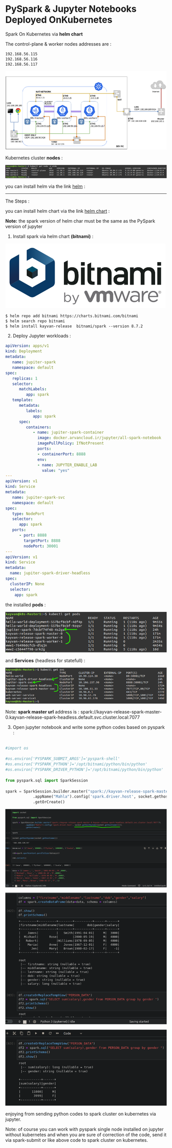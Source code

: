 
# PySpark &amp; Jupyter Notebooks Deployed OnKubernetes

Spark On Kubernetes via **helm chart**

The control-plane & worker nodes addresses are :
```
192.168.56.115
192.168.56.116
192.168.56.117
```
![alt text](https://raw.githubusercontent.com/kayvansol/Ingress/main/pics/vmnet.png?raw=true)


Kubernetes cluster **nodes** :

![alt text](https://raw.githubusercontent.com/kayvansol/Ingress/main/pics/nodes.png?raw=true)

you can install helm via the link [helm](https://helm.sh/docs/intro/install) :

***

The Steps :

you can install helm chart via the link [helm chart](https://artifacthub.io/packages/helm/bitnami/spark/8.7.2?modal=install) :

**Note:** the spark version of helm char must be the same as the PySpark version of jupyter

1) Install spark via helm chart **(bitnami)** :

<img src="https://raw.githubusercontent.com/kayvansol/SparkOnKubernetes/main/img/bitnami.png" width="500" height="200">
   
```
$ helm repo add bitnami https://charts.bitnami.com/bitnami
$ helm search repo bitnami
$ helm install kayvan-release  bitnami/spark --version 8.7.2
```

2) Deploy Jupyter workloads :

```yaml
apiVersion: apps/v1
kind: Deployment
metadata:
   name: jupiter-spark
   namespace: default
spec:
   replicas: 1
   selector:
      matchLabels:
         app: spark
   template:
      metadata:
         labels:
            app: spark
      spec:
         containers:
            - name: jupiter-spark-container
              image: docker.arvancloud.ir/jupyter/all-spark-notebook
              imagePullPolicy: IfNotPresent
              ports:
              - containerPort: 8888
              env: 
              - name: JUPYTER_ENABLE_LAB
                value: "yes"
---
apiVersion: v1
kind: Service
metadata:
   name: jupiter-spark-svc
   namespace: default
spec:
   type: NodePort
   selector:
      app: spark
   ports:
      - port: 8888
        targetPort: 8888
        nodePort: 30001
---
apiVersion: v1
kind: Service
metadata:
  name: jupiter-spark-driver-headless
spec:
  clusterIP: None
  selector:
    app: spark
```

the installed **pods** :

![alt text](https://raw.githubusercontent.com/kayvansol/PySparkJupyterOnKubernetes/main/img/PysparkJupyter0.png?raw=true)

and **Services** (headless for statefull) :

![alt text](https://raw.githubusercontent.com/kayvansol/PySparkJupyterOnKubernetes/main/img/PysparkJupyter1.png?raw=true)

Note: **spark master url** address is : spark://kayvan-release-spark-master-0.kayvan-release-spark-headless.default.svc.cluster.local:7077

3) Open jupyter notebook and write some python codes based on pyspark :
```python

#import os

#os.environ['PYSPARK_SUBMIT_ARGS']='pyspark-shell'
#os.environ['PYSPARK_PYTHON']='/opt/bitnami/python/bin/python'
#os.environ['PYSPARK_DRIVER_PYTHON']='/opt/bitnami/python/bin/python'

from pyspark.sql import SparkSession

spark = SparkSession.builder.master("spark://kayvan-release-spark-master-0.kayvan-release-spark-headless.default.svc.cluster.local:7077")\
            .appName("Mahla").config('spark.driver.host', socket.gethostbyname(socket.gethostname()))\
            .getOrCreate()

```
![alt text](https://raw.githubusercontent.com/kayvansol/PySparkJupyterOnKubernetes/main/img/PysparkJupyter.png?raw=true)

![alt text](https://raw.githubusercontent.com/kayvansol/PySparkJupyterOnKubernetes/main/img/PysparkJupyter2.png?raw=true)

![alt text](https://raw.githubusercontent.com/kayvansol/PySparkJupyterOnKubernetes/main/img/PysparkJupyter3.png?raw=true)

enjoying from sending python codes to spark cluster on kubernetes via jupyter.

Note: of course you can work with pyspark single node installed on jupyter without kubernetes and when you are sure of correction of the code, send it via spark-submit or like above code to spark cluster on kubernetes.
